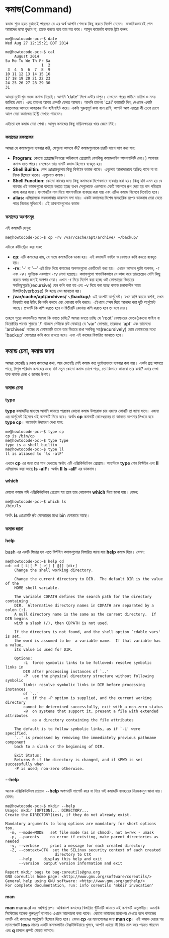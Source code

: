 # কমান্ড(Command) #

কমান্ড শুনে হয়ত বুঝতেই পারছেন যে এর অর্থ আপনি শেলকে কিছু করতে নির্দেশ দেবেন। স্বাভাবিকভাবেই শেল আমাদের ভাষা বুঝবে না, তাকে বলতে হবে তার মত করে। আসুন কয়েকটা কমান্ড ট্রাই করুন:

```
me@howtocode-pc:~$ date
Wed Aug 27 12:15:21 BDT 2014
```

```
me@howtocode-pc:~$ cal
    August 2014       
Su Mo Tu We Th Fr Sa  
                1  2  
 3  4  5  6  7  8  9  
10 11 12 13 14 15 16  
17 18 19 20 21 22 23  
24 25 26 27 28 29 30  
31                    

```

আমরা দুটো খুব সহজ কমান্ড দিয়েছি। আপনি 'date' লিখে এন্টার চাপুন। দেখবেন পরের লাইনে তারিখ ও সময় জানিয়ে দেবে। এবং তারপর আবার প্রম্পটি ফেরত আসবে। আপনি তারপর 'cal' কমান্ডটি দিন, দেখবেন একটি ক্যালেন্ডার আসবে আজকের দিন হাইলাইট করে। একটা গুরুত্বপূর্ণ কথা বলে রাখি, আপনি আপ এ্যারো কী চেপে চেপে আগে দেয়া কমান্ডের হিস্ট্রি দেখতে পারবেন।

এইতো হল কমান্ড দেয়া শেখা। আসুন কমান্ডের কিছু নাড়িনক্ষত্রের খবর জেনে নিই।

### কমান্ডের রকমফের ###
আমরা যে কমান্ডগুলো ব্যবহার করি, সেগুলো আসলে কী? কমান্ডগুলোকে চারটি ভাগে ভাগ করা যায়:

*  **Program:** কোনো প্রোগ্রাম(লিনাক্সে অধিকাংশ প্রোগ্রামই বেশকিছু কমান্ডলাইন ফাংশনালিটি দেয়।) আপনার কমান্ড হতে পারে। সেক্ষেত্রে তার নামটি কমান্ড হিসেবে ব্যবহৃত হয়।
*  **Shell Builtin:** শেল প্রোগ্রামগুলোর কিছু বিল্টইন কমান্ড থাকে। এগুলোর আলাদাভাবে অস্তিত্ব থাকে না বা লিংক হিসেবে থাকে। এগুলোও কমান্ড।
*  **Shell Function:** কোনো কাজের জন্য কিছু কমান্ডকে বিশেষভাবে ব্যবহার করা হয়। কিন্তু যদি এমন হয় যে বারবার ওই কমান্ডগুলো ব্যবহার করতে হচ্ছে তখন সেগুলোকে একসাথে একটি ফাংশনে রূপ দেয়া হয় কম পরিশ্রমে কাজ করার জন্য। ফাংশনটির নাম দিয়ে ফাংশনটিকে ব্যবহার করা যায় এবং এটিও কমান্ড হিসেবে বিবেচিত হবে।
*  **alias:** এলিয়াসকে সহজভাষায় ডাকনাম বলা যায়। একটা কমান্ডের বিশেষ ব্যবহারিক রূপের ডাকনাম দেয়া যেতে পারে নিজের সুবিধার্থে। এই ডাকনামগুলোও কমান্ড

### কমান্ডের অংশসমূহ ###
 এই কমান্ডটি দেখুন:

```
me@howtocode-pc:~$ cp -rv /var/cache/apt/archive/ ~/backup/
```

এটাকে কাঁটাছেঁড়া করা যাক:
*  **cp**: এটি কমান্ডের নাম, যে নামে কমান্ডটিকে ডাকা হয়। এই কমান্ডটি ফাইল ও ফোল্ডার কপি করতে ব্যবহৃত হয়।
*  **-rv**: '-' বা '--' এই চিহ্ন দিয়ে কমান্ডের অপশনগুলো একটিভেট করা হয়। এখানে আসলে দুটো অপশন, -r এবং -v। দুটোকে একসাথে -rv লেখা হয়েছে। কমান্ডগুলো স্বাভাবিকভাবে যে কাজ করে তারচেয়েও বেশি কিছু করতে বলার জন্যই অপশন দেয়া। এখান -r দিয়ে নির্দেশ করা হচ্ছে ওই ফোল্ডারের ভিতরের সবকিছুসুদ্ধই(recursive) যেন কপি করা হয় এবং -v দিয়ে বলা হচ্ছে কমান্ড চলাকালীন সময় বিস্তারিত(verbose) কি হচ্ছে যেন জানানো হয়।
*  **/var/cache/apt/archives/ ~/backup/**: এই অংশটা আর্গুমেন্ট। যখন কপি করতে বলছি, তখন নিশ্চয়ই বলা উচিৎ কি কপি করবে এবং কোথায় কপি করবে। এইখানে স্পেস দিয়ে আলাদা করা দুটি আর্গুমেন্ট আছে। প্রথমটি কি কপি করতে হবে ও দ্বিতীয়টি কোথায় কপি করতে হবে তা বলে দেয়।

তাহলে পুরো কমান্ডটিতে আমরা কি বলতে চাচ্ছি? আমরা বলতে চাচ্ছি যে 'root' ফোল্ডারের ভেতর(কোনো ফাইল বা ডিরেক্টরির পাথের শুরুতে '/' থাকলে সেটাকে রুট বোঝায়) যে 'var' ফোল্ডার, তারমধ্যে 'apt' এবং তারমধ্যে 'archives' নামের যে ফোল্ডারটি তাকে তার ভিতরে রাখা সবকিছু সহ(recursively) হোম ফোল্ডারের মধ্যে 'backup' ফোল্ডারে কপি করে রাখতে হবে। এবং এই কাজের বিস্তারিত জানাতে হবে।

## কমান্ড চেনা, কমান্ড জানা ##

আমরা জেনেছি ৪ রকম কমান্ডের কথা, আর জেনেছি সেই কমান্ড কত দুর্বোধ্যভাবে ব্যবহার করা যায়। একটা প্রশ্ন আসতে পারে, বিপুল পরিমান কমান্ডের মধ্যে যদি নতুন কোনো কমান্ড চোখে পড়ে, তো কিভাবে জানবো তার কথা? এবার দেখা যাক কমান্ড চেনা ও জানার উপায়।

### কমান্ড চেনা ###

#### type ####

**type** কমান্ডটির মাধ্যমে আপনি জানতে পারবেন কোনো কমান্ড উপরোক্ত চার ধরনের কোনটি তা জানা যাবে। এজন্য এর আর্গুমেন্ট হিসেবে ওই কমান্ডটি দিতে হবে। অর্থাৎ **cp** কমান্ডটি কোনধরনের তা জানতে আপনার লিখতে হবে **type cp**। কয়েকটা উদাহরণ দেখা যাক:

```
me@howtocode-pc:~$ type cp
cp is /bin/cp
me@howtocode-pc:~$ type type
type is a shell builtin
me@howtocode-pc:~$ type ll
ll is aliased to `ls -alF'
```
এখানে **cp** এর জন্য তার পাথ দেখাচ্ছে অর্থাৎ এটি এক্সিকিউটেবল প্রোগ্রাম। অন্যদিকে **type** শেল বিল্টইন এবং **ll** এলিয়াসড করা আছে **ls -alF**। অর্থাৎ **ll** **ls -alF** এর ডাকনাম।

#### which ####

কোনো কমান্ড যদি এক্সিকিউটেবল প্রোগ্রাম হয় তবে তার লোকেশন **which** দিয়ে জানা যায়। যেমন:

```
me@howtocode-pc:~$ which ls
/bin/ls
```
অর্থাৎ **ls** প্রোগ্রামটি রুট ফোল্ডারের মধ্যে bin ফোল্ডারে আছে।

### কমান্ড জানা ###

#### help ####

bash এর একটি ফিচার হল এতে বিল্টইন কমান্ডগুলোর বিস্তারিত জানা যায় **help** কমান্ড দিয়ে। যেমন:

```
me@howtocode-pc:~$ help cd
cd: cd [-L|[-P [-e]] [-@]] [dir]
    Change the shell working directory.
    
    Change the current directory to DIR.  The default DIR is the value of the
    HOME shell variable.
    
    The variable CDPATH defines the search path for the directory containing
    DIR.  Alternative directory names in CDPATH are separated by a colon (:).
    A null directory name is the same as the current directory.  If DIR begins
    with a slash (/), then CDPATH is not used.
    
    If the directory is not found, and the shell option `cdable_vars' is set,
    the word is assumed to be  a variable name.  If that variable has a value,
    its value is used for DIR.
    
    Options:
        -L	force symbolic links to be followed: resolve symbolic links in
    	DIR after processing instances of `..'
        -P	use the physical directory structure without following symbolic
    	links: resolve symbolic links in DIR before processing instances
    	of `..'
        -e	if the -P option is supplied, and the current working directory
    	cannot be determined successfully, exit with a non-zero status
        -@  on systems that support it, present a file with extended attributes
            as a directory containing the file attributes
    
    The default is to follow symbolic links, as if `-L' were specified.
    `..' is processed by removing the immediately previous pathname component
    back to a slash or the beginning of DIR.
    
    Exit Status:
    Returns 0 if the directory is changed, and if $PWD is set successfully when
    -P is used; non-zero otherwise.
```

#### --help ####

অনেক এক্সিকিউটেবল প্রোগ্রাম **--help** অপশনটি সাপোর্ট করে যা দিয়ে ওই কমান্ডটি ব্যবহারের নিয়মকানুন জানা যায়। যেমন:

```
me@howtocode-pc:~$ mkdir --help
Usage: mkdir [OPTION]... DIRECTORY...
Create the DIRECTORY(ies), if they do not already exist.

Mandatory arguments to long options are mandatory for short options too.
  -m, --mode=MODE   set file mode (as in chmod), not a=rwx - umask
  -p, --parents     no error if existing, make parent directories as needed
  -v, --verbose     print a message for each created directory
  -Z, --context=CTX  set the SELinux security context of each created
                      directory to CTX
      --help     display this help and exit
      --version  output version information and exit

Report mkdir bugs to bug-coreutils@gnu.org
GNU coreutils home page: <http://www.gnu.org/software/coreutils/>
General help using GNU software: <http://www.gnu.org/gethelp/>
For complete documentation, run: info coreutils 'mkdir invocation'
```

#### man ####

**man** manual এর সংক্ষিপ্ত রূপ। অধিকাংশ কমান্ডের বিস্তারিত খুঁটিনাটি জানতে এই কমান্ডটি অতুলনীয়। এমনকি সিস্টেমের অনেক গুরুত্বপূর্ণ ব্যাপারও এখানে আলোচনা করা থাকে। কোনো কমান্ডের ম্যনপেজ দেখতে হলে কমান্ডের নামটি এই কমান্ডের আর্গুমেন্ট হিসেবে দিতে হবে। যেমন **cp** এর ম্যানপেজের জন্য **man cp**। এই কমান্ড দেয়ার পর ম্যানপেজটি **less** নামের একটি কমান্ডলাইন টেক্সটভিউয়ারে খুলবে, আপনি এ্যারো কী দিয়ে স্ক্রল করে পড়তে পারবেন এবং **q** চাপলে প্রম্পট ফেরত আসবে।
